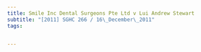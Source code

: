 ```yaml
---
title: Smile Inc Dental Surgeons Pte Ltd v Lui Andrew Stewart 
subtitle: "[2011] SGHC 266 / 16\_December\_2011"
tags:


---
```


